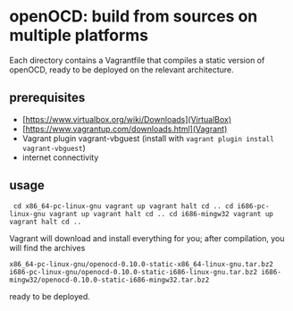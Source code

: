 # openOCD: build from sources on multiple platforms

Each directory contains a Vagrantfile that compiles a static version of openOCD, ready to be deployed on the relevant architecture.

## prerequisites

- [https://www.virtualbox.org/wiki/Downloads](VirtualBox)
- [https://www.vagrantup.com/downloads.html](Vagrant)
- Vagrant plugin vagrant-vbguest (install with ``vagrant plugin install vagrant-vbguest``)
- internet connectivity

## usage

`` 
cd x86_64-pc-linux-gnu
vagrant up
vagrant halt
cd ..
cd i686-pc-linux-gnu
vagrant up
vagrant halt
cd ..
cd i686-mingw32
vagrant up
vagrant halt
cd ..
``

Vagrant will download and install everything for you; after compilation, you will find the archives

``
x86_64-pc-linux-gnu/openocd-0.10.0-static-x86_64-linux-gnu.tar.bz2
i686-pc-linux-gnu/openocd-0.10.0-static-i686-linux-gnu.tar.bz2
i686-mingw32/openocd-0.10.0-static-i686-mingw32.tar.bz2
``

ready to be deployed.

